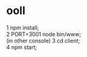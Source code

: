 # ooll

 1 npm install;   
 2 PORT=3001 node bin/www;   
   (in other console)
 3 cd client;   
 4 npm start;   
